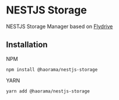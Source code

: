 # NESTJS Storage

NESTJS Storage Manager based on [Flydrive](https://github.com/Slynova-Org/flydrive)

## Installation
NPM

```
npm install @haorama/nestjs-storage
```

YARN
```
yarn add @haorama/nestjs-storage
```